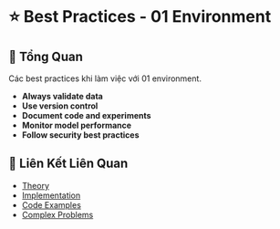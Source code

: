 # ⭐ Best Practices - 01 Environment

## 🎯 Tổng Quan

Các best practices khi làm việc với 01 environment.

- **Always validate data**
- **Use version control**
- **Document code and experiments**
- **Monitor model performance**
- **Follow security best practices**

## 🔗 Liên Kết Liên Quan

- [Theory](./THEORY_01_environment.md)
- [Implementation](./IMPLEMENTATION_01_environment.md)
- [Code Examples](./CODE_EXAMPLES_01_environment.md)
- [Complex Problems](./COMPLEX_PROBLEMS.md)
